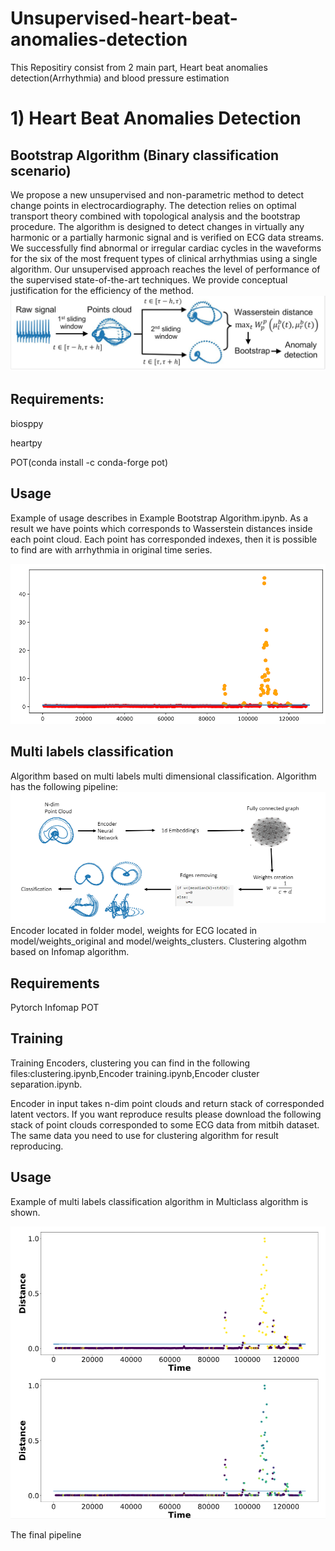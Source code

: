 # Unsupervised-heart-beat-anomalies-detection

This Repositiry consist from 2 main part, Heart beat anomalies detection(Arrhythmia) and blood pressure estimation

# 1) Heart Beat Anomalies Detection
## Bootstrap Algorithm (Binary classification scenario)
We propose    a    new    unsupervised    and    non-parametric  method  to  detect  change  points  in electrocardiography.  The detection relies on  optimal  transport  theory  combined  with  topological analysis and the bootstrap procedure.  The algorithm is designed to detect changes in virtually any harmonic or a partially harmonic signal and is verified on ECG data streams.  We successfully find abnormal or irregular cardiac cycles in the waveforms for the six of the most frequent types of clinical arrhythmias using a single algorithm. Our unsupervised approach reaches the level of performance of the supervised state-of-the-art techniques.  We provide conceptual justification for  the efficiency of the method.
![Screenshot](pipeline.JPG)

## Requirements:
biosppy

heartpy

POT(conda install -c conda-forge pot)


## Usage
Example of usage describes in Example Bootstrap Algorithm.ipynb. As a result we have points which corresponds to Wasserstein distances inside each point cloud. Each point has corresponded indexes, then it is possible to find are with arrhythmia in original time series.

![Screenshot](bootstrap_line.PNG)

## Multi labels classification

Algorithm based on multi labels multi dimensional classification. Algorithm has the following pipeline:
![Screenshot](pipe_2.PNG)
Encoder located in folder model, weights for ECG located in model/weights_original and model/weights_clusters. Clustering algothm based on Infomap algorithm.

## Requirements
Pytorch
Infomap
POT

## Training
Training Encoders, clustering you can find in the following files:clustering.ipynb,Encoder training.ipynb,Encoder cluster separation.ipynb.

Encoder in input takes n-dim point clouds and return stack of corresponded latent vectors.
If you want reproduce results please download the following stack of point clouds corresponded to some ECG data from mitbih dataset. The same data you need to use for clustering algorithm for result reproducing.

## Usage
Example of multi labels classification algorithm in Multiclass algorithm is shown.

![Screenshot](multi.PNG)


The final pipeline


